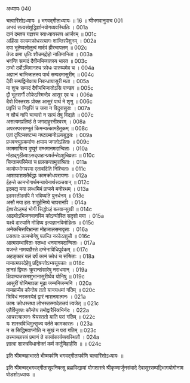 अध्यायः 040

चत्वारिंशोऽध्यायः ॥ भगवद्गीताध्यायः ॥ 16 ॥
श्रीभगवानुवाच 	001  
अभयं सत्वसंशुद्धिर्ज्ञानयोगव्यवस्थितिः ।	001a  
दानं दमश्च यज्ञश्च स्वाध्यायस्तप आर्जवम् ॥	001c  
अहिंसा सत्यमक्रोधस्त्यागः शान्तिरपैशुनम् ।	002a  
दया भूतेष्वलोलुत्वं मार्दवं ह्रीरचापलम् ॥	002c  
तेजः क्षमा धृतिः शौचमद्रोहो नातिमानिता ।	003a  
भवन्ति सम्पदं दैवीमभिजातस्य भारत ॥	003c  
दम्भो दर्पोऽभिमानश्च क्रोधः पारुष्यमेव च ।	004a  
अज्ञानं चाभिजातस्य पार्थ सम्पदमासुरीम् ॥	004c  
दैवी सम्पद्विमोक्षाय निबन्धायासुरी मता ।	005a  
मा शुचः सम्पदं दैवीमभिजातोऽसि पाण्डव ॥	005c  
द्वौ भूतसर्गौ लोकेऽस्मिन्दैव आसुर एव च ।	006a  
दैवो विस्तरशः प्रोक्त आसुरं पार्थ मे शृणु ॥	006c  
प्रवृत्तिं च निवृत्तिं च जना न विदुरासुराः ।	007a  
न शौचं नापि चाचारो न सत्यं तेषु विद्यते ॥	007c  
असत्यमप्रतिष्ठं ते जगदाहुरनीश्वरम् ।	008a  
अपरस्परसम्भूतं किमन्यत्कामहैतुकम् ॥	008c  
एतां दृष्टिमवष्टभ्य नष्टात्मानोऽल्पबुद्धयः ।	009a  
प्रभवन्त्युग्रकर्माणः क्षयाय जगतोऽहिताः ॥	009c  
काममाश्रित्य दुष्पूरं दम्भमानमदान्विताः ।	010a  
मोहाद्गृहीत्वाऽसद्ग्राहान्प्रवर्तन्तेऽशुचिव्रताः ॥	010c  
चिन्तामपरिमेयां च प्रलयान्तामुपाश्रिताः ।	011a  
कामोपभोगपरमा एतावदिति निश्चिताः ॥	011c  
आशापाशशतैर्बद्धाः कामक्रोधपरायणाः ।	012a  
ईहन्ते कामभोगार्थमन्यायेनार्थसञ्चयान् ॥	012c  
इदमद्य मया लब्धमिमं प्राप्स्ये मनोरथम् ।	013a  
इदमस्तीदमपि मे भविष्यति पुनर्धनम् ॥	013c  
असौ मया हतः शत्रुर्हनिष्ये चापरानपि ।	014a  
ईश्वरोऽहमहं भोगी सिद्धोऽहं बलवान्सुखी ॥	014c  
आढ्योऽभिजनवानस्मि कोऽन्योस्ति सदृशो मया ।	015a  
यक्ष्ये दास्यामि मोदिष्य इत्यज्ञानविमोहिताः ॥	015c  
अनेकचित्तविभ्रान्ता मोहजालसमावृताः ।	016a  
प्रसक्ताः कामभोगेषु पतन्ति नरकेऽशुचौ ॥	016c  
आत्मसम्भाविताः स्तब्धा धनमानमदान्विताः ।	017a  
यजन्ते नामयज्ञैस्ते दम्भेनाविधिपूर्वकम् ॥	017c  
अहङ्कारं बलं दर्पं कामं क्रोधं च संश्रिताः ।	018a  
मामात्मपरदेहेषु प्रद्विषन्तोऽभ्यसूयकाः ॥	018c  
तानहं द्विषतः क्रूरान्संसारेषु नराधमान् ।	019a  
क्षिपाम्यजस्रमशुभानासुरीष्वेव योनिषु ॥	019c  
आसुरीं योनिमापन्ना मूढा जन्मनिजन्मनि ।	020a  
मामप्राप्यैव कौन्तेय ततो यान्त्यधमां गतिम् ॥	020c  
त्रिविधं नरकस्येदं द्वारं नाशनमात्मनः ।	021a  
कामः क्रोधस्तथा लोभस्तस्मादेतत्त्रयं त्यजेत् ॥	021c  
एतैर्विमुक्तः कौन्तेय तमोद्वारैस्त्रिभिर्नरः ।	022a  
आचरत्यात्मनः श्रेयस्ततो याति परां गतिम् ॥	022c  
यः शास्त्रविधिमुत्सृज्य वर्तते कामकारतः ।	023a  
न स सिद्धिमवाप्नोति न सुखं न परां गतिम् ॥	023c  
तस्माच्छास्त्रं प्रमाणं ते कार्याकार्यव्यवस्थितौ ।	024a  
ज्ञात्वा शास्त्रविधानोक्तं कर्म कर्तुमिहार्हसि ॥ ॥	024c  

इति श्रीमन्महाभारते भीष्मपर्वणि भगवद्गीतापर्वणि चत्वारिंशोऽध्यायः ॥

इति श्रीमन्मद्भगवद्गीतासूपनिषत्सु ब्रह्मविद्यायां योगशास्त्रे श्रीकृष्णार्जुनसंवादे देवासुरसम्पद्विभागयोगोनाम षोडशोऽध्यायः ॥
